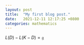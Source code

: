 ```yaml
---
layout: post
title:  "My first blog post."
date:   2021-12-11 12:17:25 +0800
categories: mathematics
---
```

$L(D) - L(K-D) = \mathfrak{g}$
